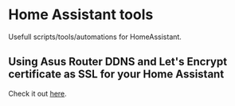 # Home Assistant tools

Usefull scripts/tools/automations for HomeAssistant.

## Using Asus Router DDNS and  Let's Encrypt certificate as SSL for your Home Assistant

Check it out [here](./ssl_cert_from_asus/README.md).
